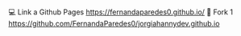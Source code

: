 :computer: Link a Github Pages https://fernandaparedes0.github.io/ 
:small_blue_diamond: Fork 1 https://github.com/FernandaParedes0/jorgiahannydev.github.io

